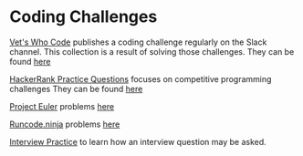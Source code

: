# Coding Challenges

[Vet's Who Code](https://www.vetswhocode.io) publishes a coding challenge regularly on the Slack channel. This collection is a result of solving those challenges.
They can be found [here](../practice%20questions/VWC%20Coding%20Challenges)

[HackerRank Practice Questions](https://www.hackerrank.com/) focuses on competitive programming challenges
They can be found [here](../practice%20questions/HackerRank%20Problems)

[Project Euler](https://projecteuler.net/) problems [here](ProjectEuler)

[Runcode.ninja](https://runcode.ninja/) problems [here](runcode_ninja)

[Interview Practice](Interview%20Practice) to learn how an interview question may be asked.
